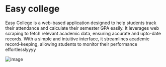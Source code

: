 # Easy college
Easy College is a web-based application designed to help students track their attendance and calculate their
semester GPA easily. It leverages web scraping to fetch relevant academic data, ensuring accurate and upto-date records. With a simple and intuitive interface, it streamlines academic record-keeping, allowing
students to monitor their performance effortlesslyyyy

![image](https://github.com/user-attachments/assets/8856b71c-1f70-42bd-9940-349795ff519c)
